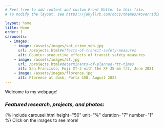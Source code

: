 ```yaml
---
# Feel free to add content and custom Front Matter to this file.
# To modify the layout, see https://jekyllrb.com/docs/themes/#overriding-theme-defaults

layout: home
title: Home
order: 1
carousels:
  - images: 
    - image: /assets/images/sat_crime_veh.jpg
      url: /projects.html#effects-of-transit-safety-measures
      alt: Counter-productive effects of transit safety measures
    - image: /assets/images/sf.jpg
      url: /projects.html#determinants-of-planned-rtt-times
      alt: San Francisco, Fuji XT-3 with the XF 35 mm f/2, June 2021
    - image: /assets/images/florence.jpg
      alt: Florence at dusk, Porta 400, August 2023
---
```


Welcome to my webpage! 

### *Featured research, projects, and photos*:
{% include carousel.html height="50" unit="%" duration="7" number="1" %}
Click on the images to see more!

